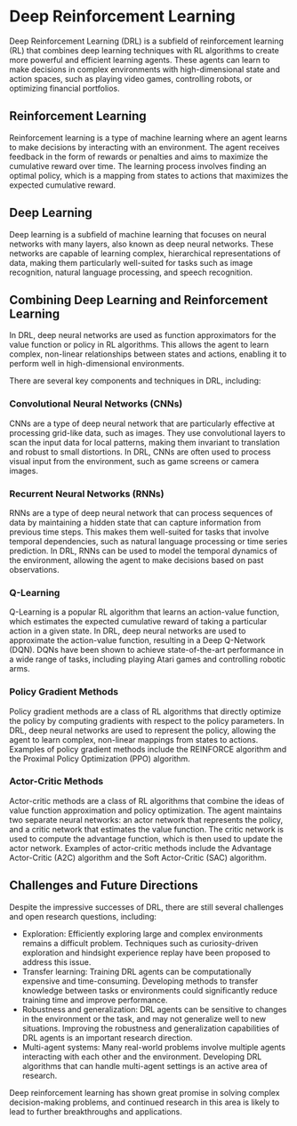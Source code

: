 # Deep Reinforcement Learning

Deep Reinforcement Learning (DRL) is a subfield of reinforcement learning (RL) that combines deep learning techniques with RL algorithms to create more powerful and efficient learning agents. These agents can learn to make decisions in complex environments with high-dimensional state and action spaces, such as playing video games, controlling robots, or optimizing financial portfolios.

## Reinforcement Learning

Reinforcement learning is a type of machine learning where an agent learns to make decisions by interacting with an environment. The agent receives feedback in the form of rewards or penalties and aims to maximize the cumulative reward over time. The learning process involves finding an optimal policy, which is a mapping from states to actions that maximizes the expected cumulative reward.

## Deep Learning

Deep learning is a subfield of machine learning that focuses on neural networks with many layers, also known as deep neural networks. These networks are capable of learning complex, hierarchical representations of data, making them particularly well-suited for tasks such as image recognition, natural language processing, and speech recognition.

## Combining Deep Learning and Reinforcement Learning

In DRL, deep neural networks are used as function approximators for the value function or policy in RL algorithms. This allows the agent to learn complex, non-linear relationships between states and actions, enabling it to perform well in high-dimensional environments.

There are several key components and techniques in DRL, including:

### Convolutional Neural Networks (CNNs)

CNNs are a type of deep neural network that are particularly effective at processing grid-like data, such as images. They use convolutional layers to scan the input data for local patterns, making them invariant to translation and robust to small distortions. In DRL, CNNs are often used to process visual input from the environment, such as game screens or camera images.

### Recurrent Neural Networks (RNNs)

RNNs are a type of deep neural network that can process sequences of data by maintaining a hidden state that can capture information from previous time steps. This makes them well-suited for tasks that involve temporal dependencies, such as natural language processing or time series prediction. In DRL, RNNs can be used to model the temporal dynamics of the environment, allowing the agent to make decisions based on past observations.

### Q-Learning

Q-Learning is a popular RL algorithm that learns an action-value function, which estimates the expected cumulative reward of taking a particular action in a given state. In DRL, deep neural networks are used to approximate the action-value function, resulting in a Deep Q-Network (DQN). DQNs have been shown to achieve state-of-the-art performance in a wide range of tasks, including playing Atari games and controlling robotic arms.

### Policy Gradient Methods

Policy gradient methods are a class of RL algorithms that directly optimize the policy by computing gradients with respect to the policy parameters. In DRL, deep neural networks are used to represent the policy, allowing the agent to learn complex, non-linear mappings from states to actions. Examples of policy gradient methods include the REINFORCE algorithm and the Proximal Policy Optimization (PPO) algorithm.

### Actor-Critic Methods

Actor-critic methods are a class of RL algorithms that combine the ideas of value function approximation and policy optimization. The agent maintains two separate neural networks: an actor network that represents the policy, and a critic network that estimates the value function. The critic network is used to compute the advantage function, which is then used to update the actor network. Examples of actor-critic methods include the Advantage Actor-Critic (A2C) algorithm and the Soft Actor-Critic (SAC) algorithm.

## Challenges and Future Directions

Despite the impressive successes of DRL, there are still several challenges and open research questions, including:

- Exploration: Efficiently exploring large and complex environments remains a difficult problem. Techniques such as curiosity-driven exploration and hindsight experience replay have been proposed to address this issue.
- Transfer learning: Training DRL agents can be computationally expensive and time-consuming. Developing methods to transfer knowledge between tasks or environments could significantly reduce training time and improve performance.
- Robustness and generalization: DRL agents can be sensitive to changes in the environment or the task, and may not generalize well to new situations. Improving the robustness and generalization capabilities of DRL agents is an important research direction.
- Multi-agent systems: Many real-world problems involve multiple agents interacting with each other and the environment. Developing DRL algorithms that can handle multi-agent settings is an active area of research.

Deep reinforcement learning has shown great promise in solving complex decision-making problems, and continued research in this area is likely to lead to further breakthroughs and applications.
